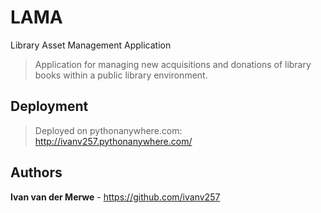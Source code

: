 # LAMA
Library Asset Management Application

> Application for managing new acquisitions and donations of library books within a public library environment.

## Deployment

> Deployed on pythonanywhere.com: http://ivanv257.pythonanywhere.com/

## Authors
 **Ivan van der Merwe** - https://github.com/ivanv257
